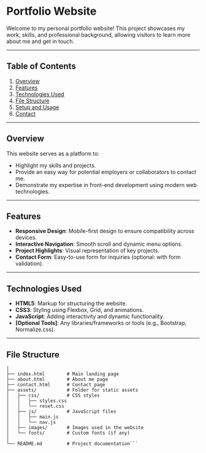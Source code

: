 # Portfolio Website

Welcome to my personal portfolio website! This project showcases my work, skills, and professional background, allowing visitors to learn more about me and get in touch.

---

## Table of Contents
1. [Overview](#overview)
2. [Features](#features)
3. [Technologies Used](#technologies-used)
4. [File Structure](#file-structure)
5. [Setup and Usage](#setup-and-usage)
6. [Contact](#contact)

---

## Overview
This website serves as a platform to:
- Highlight my skills and projects.
- Provide an easy way for potential employers or collaborators to contact me.
- Demonstrate my expertise in front-end development using modern web technologies.

---

## Features
- **Responsive Design**: Mobile-first design to ensure compatibility across devices.
- **Interactive Navigation**: Smooth scroll and dynamic menu options.
- **Project Highlights**: Visual representation of key projects.
- **Contact Form**: Easy-to-use form for inquiries (optional: with form validation).

---

## Technologies Used
- **HTML5**: Markup for structuring the website.
- **CSS3**: Styling using Flexbox, Grid, and animations.
- **JavaScript**: Adding interactivity and dynamic functionality.
- **[Optional Tools]**: Any libraries/frameworks or tools (e.g., Bootstrap, Normalize.css).

---

## File Structure
```portfolio-project/
│
├── index.html        # Main landing page
├── about.html        # About me page
├── contact.html      # Contact page
├── assets/           # Folder for static assets
│   ├── css/          # CSS styles
│   │   ├── styles.css
│   │   └── reset.css
│   ├── js/           # JavaScript files
│   │   ├── main.js
│   │   └── nav.js
│   ├── images/       # Images used in the website
│   └── fonts/        # Custom fonts (if any)
│
└── README.md         # Project documentation```
